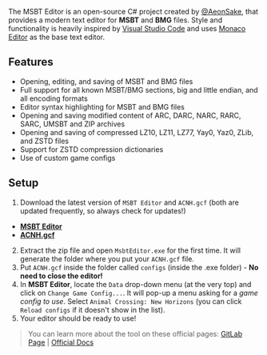 The MSBT Editor is an open-source C# project created by [@AeonSake](https://gitlab.com/AeonSake), that provides a modern text editor for **MSBT** and **BMG** files. Style and functionality is heavily inspired by [Visual Studio Code](https://code.visualstudio.com/) and uses [Monaco Editor](https://microsoft.github.io/monaco-editor/) as the base text editor.

## Features
- Opening, editing, and saving of MSBT and BMG files
- Full support for all known MSBT/BMG sections, big and little endian, and all encoding formats
- Editor syntax highlighting for MSBT and BMG files
- Opening and saving modified content of ARC, DARC, NARC, RARC, SARC, UMSBT and ZIP archives
- Opening and saving of compressed LZ10, LZ11, LZ77, Yay0, Yaz0, ZLib, and ZSTD files
- Support for ZSTD compression dictionaries
- Use of custom game configs

## Setup
1. Download the latest version of `MSBT Editor` and `ACNH.gcf` (both are updated frequently, so always check for updates!)
  - **[MSBT Editor](https://gitlab.com/AeonSake/msbt-editor/-/releases/permalink/latest)**
  - **[ACNH.gcf](https://gitlab.com/AeonSake/msbt-editor/-/blob/master/configs/ACNH.gcf)**
2. Extract the zip file and open `MsbtEditor.exe` for the first time. It will generate the folder where you put your `ACNH.gcf` file.
3. Put `ACNH.gcf` inside the folder called `configs` (inside the .exe folder) - **No need to close the editor!**
4. In **MSBT Editor**, locate the `Data` drop-down menu (at the very top) and click on `Change Game Config...`. It will pop-up a menu asking for a *game config to use*. Select `Animal Crossing: New Horizons` (you can click `Reload configs` if it doesn't show in the list).
5. Your editor should be ready to use!

> You can learn more about the tool on these official pages:
> [GitLab Page](https://gitlab.com/AeonSake/msbt-editor) | [Official Docs](https://gitlab.com/AeonSake/msbt-editor/-/tree/master/doc)
